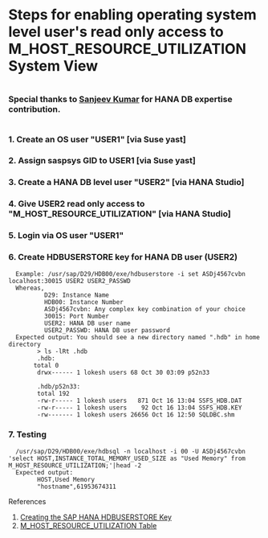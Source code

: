 # Steps for enabling operating system level user's read only access to M_HOST_RESOURCE_UTILIZATION System View
#
### Special thanks to [Sanjeev Kumar](https://www.linkedin.com/in/sanjeev-kumar-5328a723/) for HANA DB expertise contribution.
#
### 1. Create an OS user "USER1" [via Suse yast]
### 2. Assign saspsys GID to USER1 [via Suse yast]
### 3. Create a HANA DB level user "USER2" [via HANA Studio]
### 4. Give USER2 read only access to "M_HOST_RESOURCE_UTILIZATION" [via HANA Studio]
### 5. Login via OS user "USER1"
### 6. Create HDBUSERSTORE key for HANA DB user (USER2)
      Example: /usr/sap/D29/HDB00/exe/hdbuserstore -i set ASDj4567cvbn localhost:30015 USER2 USER2_PASSWD
      Whereas,
              D29: Instance Name
              HDB00: Instance Number
              ASDj4567cvbn: Any complex key combination of your choice
              30015: Port Number
              USER2: HANA DB user name
              USER2_PASSWD: HANA DB user password
      Expected output: You should see a new directory named ".hdb" in home directory
            > ls -lRt .hdb
            .hdb:
           total 0
            drwx------ 1 lokesh users 68 Oct 30 03:09 p52n33

            .hdb/p52n33:
            total 192
            -rw-r----- 1 lokesh users   871 Oct 16 13:04 SSFS_HDB.DAT
            -rw-r----- 1 lokesh users    92 Oct 16 13:04 SSFS_HDB.KEY
            -rw------- 1 lokesh users 26656 Oct 16 12:50 SQLDBC.shm
 
### 7. Testing
      /usr/sap/D29/HDB00/exe/hdbsql -n localhost -i 00 -U ASDj4567cvbn 'select HOST,INSTANCE_TOTAL_MEMORY_USED_SIZE as "Used Memory" from M_HOST_RESOURCE_UTILIZATION;'|head -2
      Expected output:
            HOST,Used Memory
            "hostname",61953674311


References
1. [Creating the SAP HANA HDBUSERSTORE Key](https://documentation.commvault.com/commvault/v11/article?p=22335.htm)
2. [M_HOST_RESOURCE_UTILIZATION Table](https://help.sap.com/viewer/4fe29514fd584807ac9f2a04f6754767/2.0.03/en-US/20b12419751910148afa9303eec370a0.html)
